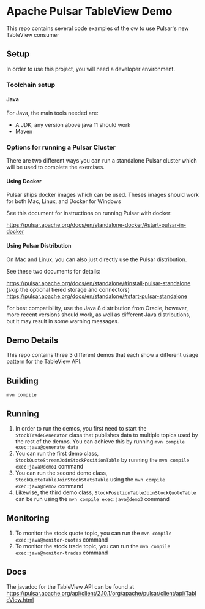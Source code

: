 # Apache Pulsar TableView Demo 

This repo contains several code examples of the ow to use Pulsar's new TableView consumer

## Setup

In order to use this project, you will need a developer environment.

### Toolchain setup

#### Java

For Java, the main tools needed are:

- A JDK, any version above java 11 should work
- Maven


### Options for running a Pulsar Cluster

There are two different ways you can run a standalone Pulsar cluster which will be used to complete the exercises.

#### Using Docker

Pulsar ships docker images which can be used. Theses images should work for both Mac, Linux, and Docker for Windows

See this document for instructions on running Pulsar with docker:

https://pulsar.apache.org/docs/en/standalone-docker/#start-pulsar-in-docker

#### Using Pulsar Distribution

On Mac and Linux, you can also just directly use the Pulsar distribution.

See these two documents for details:

https://pulsar.apache.org/docs/en/standalone/#install-pulsar-standalone (skip the optional tiered storage and connectors)
https://pulsar.apache.org/docs/en/standalone/#start-pulsar-standalone


For best compatibility, use the Java 8 distribution from Oracle, however, more recent versions should work, as well as different Java distributions, but it may result in some warning messages.

## Demo Details

This repo contains three 3 different demos that each show a different usage pattern for the TableView API.

## Building

`mvn compile`

## Running

1. In order to run the demos, you first need to start the `StockTradeGenerator` class that publishes data to multiple 
topics used by the rest of the demos. You can achieve this by running `mvn compile exec:java@generate_data`
2. You can run the first demo class, `StockQuoteStreamJoinStockPositionTable` by running the `mvn compile exec:java@demo1` command
3. You can run the second demo class, `StockQuoteTableJoinStockStatsTable` using the `mvn compile exec:java@demo2` command
4. Likewise, the third demo class, `StockPositionTableJoinStockQuoteTable` can be run using the `mvn compile exec:java@demo3` command

## Monitoring
1. To monitor the stock quote topic, you can run the `mvn compile exec:java@monitor-quotes` command
2. To monitor the stock trade topic, you can run the `mvn compile exec:java@monitor-trades` command

## Docs

The javadoc for the TableView API can be found at https://pulsar.apache.org/api/client/2.10.1/org/apache/pulsar/client/api/TableView.html
